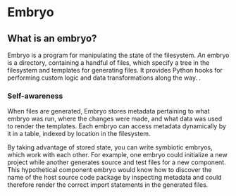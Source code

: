 # Embryo

## What is an embryo?
Embryo is a program for manipulating the state of the filesystem. _An_ embryo is a directory, containing a handful of files, which specify a tree in the filesystem and templates for generating files. It provides Python hooks for performing custom logic and data transformations along the way. .

### Self-awareness
When files are generated, Embryo stores metadata pertaining to what embryo was run, where the changes were made, and what data was used to render the templates. Each embryo can access metadata dynamically by it in a table, indexed by location in the filesystem.

By taking advantage of stored state, you can write symbiotic embryos, which work with each other. For example, one embryo could initialize a new project while another generates source and test files for a new component. This hypothetical component embryo would know how to discover the name of the host source code package by inspecting metadata and could therefore render the correct import statements in the generated files.
